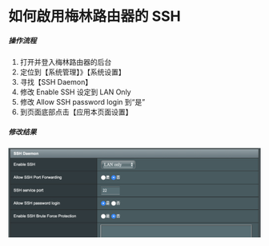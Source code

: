 # 如何啟用梅林路由器的 SSH



##### 操作流程

1. 打开并登入梅林路由器的后台
2. 定位到【系统管理】》【系统设置】
3. 寻找【SSH Daemon】
4. 修改 Enable SSH 设定到 LAN Only
5. 修改 Allow SSH password login 到“是”
6. 到页面底部点击【应用本页面设置】



##### 修改结果

![image-20190303145720716](./images/image-20190303145720716.png)



